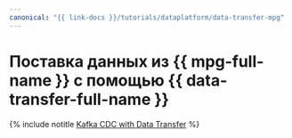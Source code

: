 ```yaml
---
canonical: "{{ link-docs }}/tutorials/dataplatform/data-transfer-mpg"
---
```


# Поставка данных из {{ mpg-full-name }} с помощью {{ data-transfer-full-name }}

{% include notitle [Kafka CDC with Data Transfer](../../../_tutorials/dataplatform/data-transfer-mpg.md) %}
